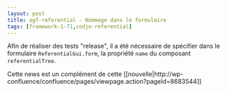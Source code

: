 ```yaml
---
layout: post
title: agf-referential - Nommage dans le formulaire
tags: [framework-1-71,codjo-referential]
---
```

Afin de réaliser des tests "release", il a été nécessaire de spécifier dans le formulaire ```ReferentialGui.form```, la propriété ```name``` du composant ```referentialTree```.

Cette news est un complément de cette [[nouvelle|http://wp-confluence/confluence/pages/viewpage.action?pageId=8683544]]